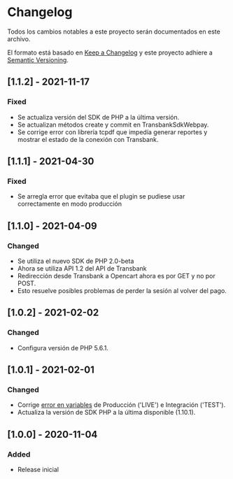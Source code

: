 # Changelog
Todos los cambios notables a este proyecto serán documentados en este archivo.

El formato está basado en [Keep a Changelog](http://keepachangelog.com/en/1.0.0/)
y este proyecto adhiere a [Semantic Versioning](http://semver.org/spec/v2.0.0.html).

## [1.1.2] - 2021-11-17
### Fixed
- Se actualiza versión del SDK de PHP a la última versión.
- Se actualizan métodos create y commit en TransbankSdkWebpay. 
- Se corrige error con librería tcpdf que impedía generar reportes y mostrar el estado de la conexión con Transbank.


## [1.1.1] - 2021-04-30
### Fixed
- Se arregla error que evitaba que el plugin se pudiese usar correctamente en modo producción


## [1.1.0] - 2021-04-09
### Changed
- Se utiliza el nuevo SDK de PHP 2.0-beta
- Ahora se utiliza API 1.2 del API de Transbank
- Redirección desde Transbank a Opencart ahora es por GET y no por POST.
- Esto resuelve posibles problemas de perder la sesión al volver del pago. 


## [1.0.2] - 2021-02-02
### Changed
- Configura versión de PHP 5.6.1.

## [1.0.1] - 2021-02-01
### Changed
- Corrige [error en variables](https://github.com/TransbankDevelopers/transbank-plugin-opencart-webpay-rest/issues/7) de Producción ('LIVE') e Integración ('TEST').
- Actualiza la versión de SDK PHP a la última disponible (1.10.1).

## [1.0.0] - 2020-11-04
### Added
- Release inicial
